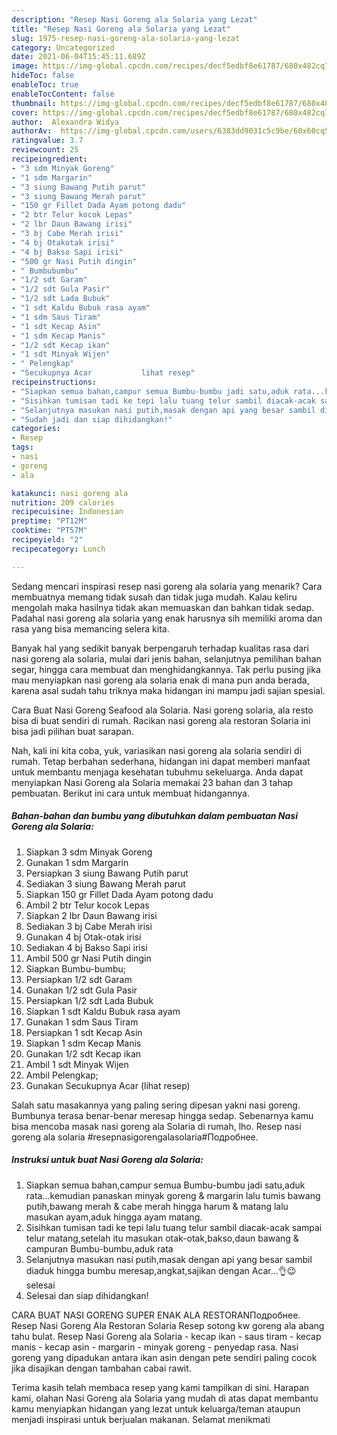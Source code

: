 ```yaml
---
description: "Resep Nasi Goreng ala Solaria yang Lezat"
title: "Resep Nasi Goreng ala Solaria yang Lezat"
slug: 1975-resep-nasi-goreng-ala-solaria-yang-lezat
category: Uncategorized
date: 2021-06-04T15:45:11.689Z
image: https://img-global.cpcdn.com/recipes/decf5edbf8e61787/680x482cq70/nasi-goreng-ala-solaria-foto-resep-utama.jpg
hideToc: false
enableToc: true
enableTocContent: false
thumbnail: https://img-global.cpcdn.com/recipes/decf5edbf8e61787/680x482cq70/nasi-goreng-ala-solaria-foto-resep-utama.jpg
cover: https://img-global.cpcdn.com/recipes/decf5edbf8e61787/680x482cq70/nasi-goreng-ala-solaria-foto-resep-utama.jpg
author:  Alexandra Widya
authorAv:  https://img-global.cpcdn.com/users/6383dd9031c5c9be/60x60cq50/avatar.jpg
ratingvalue: 3.7
reviewcount: 25
recipeingredient:
- "3 sdm Minyak Goreng"
- "1 sdm Margarin"
- "3 siung Bawang Putih parut"
- "3 siung Bawang Merah parut"
- "150 gr Fillet Dada Ayam potong dadu"
- "2 btr Telur kocok Lepas"
- "2 lbr Daun Bawang irisi"
- "3 bj Cabe Merah irisi"
- "4 bj Otakotak irisi"
- "4 bj Bakso Sapi irisi"
- "500 gr Nasi Putih dingin"
- " Bumbubumbu"
- "1/2 sdt Garam"
- "1/2 sdt Gula Pasir"
- "1/2 sdt Lada Bubuk"
- "1 sdt Kaldu Bubuk rasa ayam"
- "1 sdm Saus Tiram"
- "1 sdt Kecap Asin"
- "1 sdm Kecap Manis"
- "1/2 sdt Kecap ikan"
- "1 sdt Minyak Wijen"
- " Pelengkap"
- "Secukupnya Acar           lihat resep"
recipeinstructions:
- "Siapkan semua bahan,campur semua Bumbu-bumbu jadi satu,aduk rata...kemudian panaskan minyak goreng &amp; margarin lalu tumis bawang putih,bawang merah &amp; cabe merah hingga harum &amp; matang lalu masukan ayam,aduk hingga ayam matang."
- "Sisihkan tumisan tadi ke tepi lalu tuang telur sambil diacak-acak sampai telur matang,setelah itu masukan otak-otak,bakso,daun bawang &amp; campuran Bumbu-bumbu,aduk rata"
- "Selanjutnya masukan nasi putih,masak dengan api yang besar sambil diaduk hingga bumbu meresap,angkat,sajikan dengan Acar...👌😉 selesai"
- "Sudah jadi dan siap dihidangkan!"
categories:
- Resep
tags:
- nasi
- goreng
- ala

katakunci: nasi goreng ala 
nutrition: 209 calories
recipecuisine: Indonesian
preptime: "PT12M"
cooktime: "PT57M"
recipeyield: "2"
recipecategory: Lunch

---
```



Sedang mencari inspirasi resep nasi goreng ala solaria yang menarik? Cara membuatnya memang tidak susah dan tidak juga mudah. Kalau keliru mengolah maka hasilnya tidak akan memuaskan dan bahkan tidak sedap. Padahal nasi goreng ala solaria yang enak harusnya sih memiliki aroma dan rasa yang bisa memancing selera kita.


Banyak hal yang sedikit banyak berpengaruh terhadap kualitas rasa dari nasi goreng ala solaria, mulai dari jenis bahan, selanjutnya pemilihan bahan segar, hingga cara membuat dan menghidangkannya. Tak perlu pusing jika mau menyiapkan nasi goreng ala solaria enak di mana pun anda berada, karena asal sudah tahu triknya maka hidangan ini mampu jadi sajian spesial.

Cara Buat Nasi Goreng Seafood ala Solaria. Nasi goreng solaria, ala resto bisa di buat sendiri di rumah. Racikan nasi goreng ala restoran Solaria ini bisa jadi pilihan buat sarapan.


Nah, kali ini kita coba, yuk, variasikan nasi goreng ala solaria sendiri di rumah. Tetap berbahan sederhana, hidangan ini dapat memberi manfaat untuk membantu menjaga kesehatan tubuhmu sekeluarga. Anda dapat menyiapkan Nasi Goreng ala Solaria memakai 23 bahan dan 3 tahap pembuatan. Berikut ini cara untuk membuat hidangannya.

<!--inarticleads1-->

##### Bahan-bahan dan bumbu yang dibutuhkan dalam pembuatan Nasi Goreng ala Solaria:

1. Siapkan 3 sdm Minyak Goreng
1. Gunakan 1 sdm Margarin
1. Persiapkan 3 siung Bawang Putih parut
1. Sediakan 3 siung Bawang Merah parut
1. Siapkan 150 gr Fillet Dada Ayam potong dadu
1. Ambil 2 btr Telur kocok Lepas
1. Siapkan 2 lbr Daun Bawang irisi
1. Sediakan 3 bj Cabe Merah irisi
1. Gunakan 4 bj Otak-otak irisi
1. Sediakan 4 bj Bakso Sapi irisi
1. Ambil 500 gr Nasi Putih dingin
1. Siapkan  Bumbu-bumbu;
1. Persiapkan 1/2 sdt Garam
1. Gunakan 1/2 sdt Gula Pasir
1. Persiapkan 1/2 sdt Lada Bubuk
1. Siapkan 1 sdt Kaldu Bubuk rasa ayam
1. Gunakan 1 sdm Saus Tiram
1. Persiapkan 1 sdt Kecap Asin
1. Siapkan 1 sdm Kecap Manis
1. Gunakan 1/2 sdt Kecap ikan
1. Ambil 1 sdt Minyak Wijen
1. Ambil  Pelengkap;
1. Gunakan Secukupnya Acar           (lihat resep)


Salah satu masakannya yang paling sering dipesan yakni nasi goreng. Bumbunya terasa benar-benar meresap hingga sedap. Sebenarnya kamu bisa mencoba masak nasi goreng ala Solaria di rumah, lho. Resep nasi goreng ala solaria #resepnasigorengalasolaria#Подробнее. 

<!--inarticleads2-->

##### Instruksi untuk buat Nasi Goreng ala Solaria:

1. Siapkan semua bahan,campur semua Bumbu-bumbu jadi satu,aduk rata...kemudian panaskan minyak goreng &amp; margarin lalu tumis bawang putih,bawang merah &amp; cabe merah hingga harum &amp; matang lalu masukan ayam,aduk hingga ayam matang.
1. Sisihkan tumisan tadi ke tepi lalu tuang telur sambil diacak-acak sampai telur matang,setelah itu masukan otak-otak,bakso,daun bawang &amp; campuran Bumbu-bumbu,aduk rata
1. Selanjutnya masukan nasi putih,masak dengan api yang besar sambil diaduk hingga bumbu meresap,angkat,sajikan dengan Acar...👌😉 selesai
1. Selesai dan siap dihidangkan!

CARA BUAT NASI GORENG SUPER ENAK ALA RESTORANПодробнее. Resep Nasi Goreng Ala Restoran Solaria Resep sotong kw goreng ala abang tahu bulat. Resep Nasi Goreng ala Solaria - kecap ikan - saus tiram - kecap manis - kecap asin - margarin - minyak goreng - penyedap rasa. Nasi goreng yang dipadukan antara ikan asin dengan pete sendiri paling cocok jika disajikan dengan tambahan cabai rawit. 

Terima kasih telah membaca resep yang kami tampilkan di sini. Harapan kami, olahan Nasi Goreng ala Solaria yang mudah di atas dapat membantu kamu menyiapkan hidangan yang lezat untuk keluarga/teman ataupun menjadi inspirasi untuk berjualan makanan. Selamat menikmati
